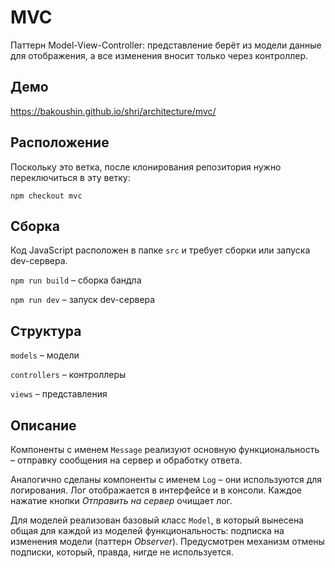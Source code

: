MVC
===

Паттерн Model-View-Controller: представление берёт из модели данные для отображения, а все изменения вносит только через контроллер.

Демо
----
https://bakoushin.github.io/shri/architecture/mvc/

Расположение
------------

Поскольку это ветка, после клонирования репозитория нужно переключиться в эту ветку:

`npm checkout mvc` 

Сборка
------

Код JavaScript расположен в папке `src` и требует сборки или запуска dev-сервера.

`npm run build` – сборка бандла

`npm run dev` – запуск dev-сервера

Структура
---------

`models` – модели

`controllers` – контроллеры

`views` – представления

Описание
--------

Компоненты с именем `Message` реализуют основную функциональность – отправку сообщения на сервер и обработку ответа.

Аналогично сделаны компоненты с именем `Log` – они используются для логирования. Лог отображается в интерфейсе и в консоли. Каждое нажатие кнопки *Отправить на сервер* очищает лог.

Для моделей реализован базовый класс `Model`, в который вынесена общая для каждой из моделей функциональность: подписка на изменения модели (паттерн *Observer*). Предусмотрен механизм отмены подписки, который, правда, нигде не используется.
